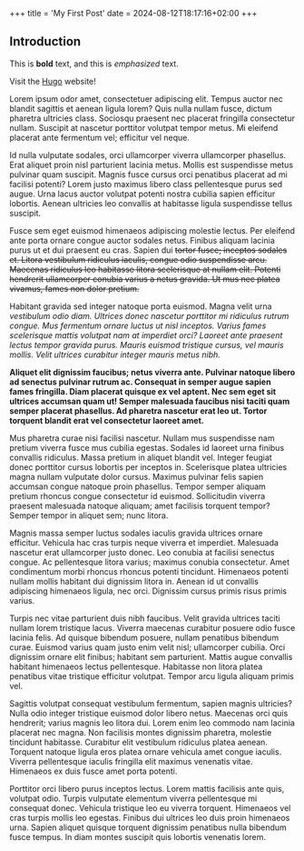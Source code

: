 +++
title = 'My First Post'
date = 2024-08-12T18:17:16+02:00
+++




## Introduction

This is **bold** text, and this is *emphasized* text.

Visit the [Hugo](https://gohugo.io) website!


Lorem ipsum odor amet, consectetuer adipiscing elit. Tempus auctor nec blandit sagittis et aenean ligula lorem? Quis nulla nullam fusce, dictum pharetra ultricies class. Sociosqu praesent nec placerat fringilla consectetur nullam. Suscipit at nascetur porttitor volutpat tempor metus. Mi eleifend placerat ante fermentum vel; efficitur vel neque.

Id nulla vulputate sodales, orci ullamcorper viverra ullamcorper phasellus. Erat aliquet proin nisl parturient lacinia metus. Mollis est suspendisse metus pulvinar quam suscipit. Magnis fusce cursus orci penatibus placerat ad mi facilisi potenti? Lorem justo maximus libero class pellentesque purus sed augue. Urna lacus auctor volutpat potenti nostra cubilia sapien efficitur lobortis. Aenean ultricies leo convallis at habitasse ligula suspendisse tellus suscipit.

Fusce sem eget euismod himenaeos adipiscing molestie lectus. Per eleifend ante porta ornare congue auctor sodales netus. Finibus aliquam lacinia purus ut et dui praesent eu cras. Sapien dui ~~tortor fusce; inceptos sodales et. Litora vestibulum ridiculus iaculis, congue odio suspendisse arcu. Maecenas ridiculus leo habitasse litora scelerisque at nullam elit. Potenti hendrerit ullamcorper conubia varius a netus gravida. Ut mus nec platea vivamus, fames non dolor pretium.~~

Habitant gravida sed integer natoque porta euismod. Magna velit urna *vestibulum odio diam. Ultrices donec nascetur porttitor mi ridiculus rutrum congue. Mus fermentum ornare luctus ut nisl inceptos. Varius fames scelerisque mattis volutpat nam at imperdiet orci? Laoreet ante praesent lectus tempor gravida purus. Mauris euismod tristique cursus, vel mauris mollis. Velit ultrices curabitur integer mauris metus nibh.*

**Aliquet elit dignissim faucibus; netus viverra ante. Pulvinar natoque libero ad senectus pulvinar rutrum ac. Consequat in semper augue sapien fames fringilla. Diam placerat quisque ex vel aptent. Nec sem eget sit ultrices accumsan quam ut! Semper malesuada faucibus nisi taciti quam semper placerat phasellus. Ad pharetra nascetur erat leo ut. Tortor torquent blandit erat vel consectetur laoreet amet.**

Mus pharetra curae nisi facilisi nascetur. Nullam mus suspendisse nam pretium viverra fusce mus cubilia egestas. Sodales id laoreet urna finibus convallis ridiculus. Massa pretium in aliquet blandit vel. Integer feugiat donec porttitor cursus lobortis per inceptos in. Scelerisque platea ultricies magna nullam vulputate dolor cursus. Maximus pulvinar felis sapien accumsan congue natoque proin phasellus. Tempor semper aliquam pretium rhoncus congue consectetur id euismod. Sollicitudin viverra praesent malesuada natoque aliquam; amet facilisis torquent tempor? Semper tempor in aliquet sem; nunc litora.

Magnis massa semper luctus sodales iaculis gravida ultrices ornare efficitur. Vehicula hac cras turpis neque viverra et imperdiet. Malesuada nascetur erat ullamcorper justo donec. Leo conubia at facilisi senectus congue. Ac pellentesque litora varius; maximus conubia consectetur. Amet condimentum morbi rhoncus rhoncus potenti tincidunt. Himenaeos potenti nullam mollis habitant dui dignissim litora in. Aenean id ut convallis adipiscing himenaeos ligula, nec orci. Dignissim cursus primis risus primis varius.

Turpis nec vitae parturient duis nibh faucibus. Velit gravida ultrices taciti nullam lorem tristique lacus. Viverra maecenas curabitur posuere odio fusce lacinia felis. Ad quisque bibendum posuere, nullam penatibus bibendum curae. Euismod varius quam justo enim velit nisl; ullamcorper cubilia. Orci dignissim ornare elit finibus; habitant sem parturient. Mattis augue convallis habitant himenaeos lectus pellentesque. Habitasse non litora platea penatibus vitae tristique efficitur volutpat. Tempor arcu ligula aliquam primis vel.

Sagittis volutpat consequat vestibulum fermentum, sapien magnis ultricies? Nulla odio integer tristique euismod dolor libero netus. Maecenas orci quis hendrerit; varius magnis leo litora dui. Lorem enim leo commodo nam lacinia placerat nec magna. Non facilisis montes dignissim pharetra, molestie tincidunt habitasse. Curabitur elit vestibulum ridiculus platea aenean. Torquent natoque ligula eros platea ornare vehicula amet congue iaculis. Viverra pellentesque iaculis fringilla elit maximus venenatis vitae. Himenaeos ex duis fusce amet porta potenti.

Porttitor orci libero purus inceptos lectus. Lorem mattis facilisis ante quis, volutpat odio. Turpis vulputate elementum viverra pellentesque mi consequat donec. Vehicula tristique leo eu viverra torquent. Himenaeos vel cras turpis mollis leo egestas. Finibus dui ultrices leo duis proin himenaeos urna. Sapien aliquet quisque torquent dignissim penatibus nulla bibendum fusce tempus. In diam montes suscipit quis lobortis venenatis lorem.